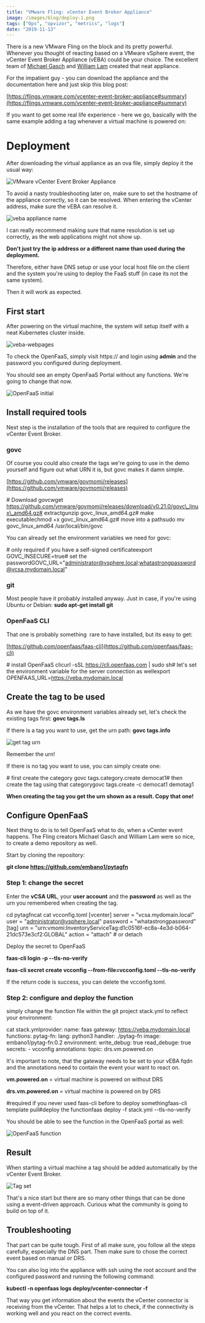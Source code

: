 ```yaml
---
title: "VMware Fling: vCenter Event Broker Appliance"
image: /images/blog/deploy-1.png
tags: ["Ops", "opvizor", "metrics", "logs"]
date: "2019-11-13"
---
```


There is a new VMware Fling on the block and its pretty powerful. Whenever you thought of reacting based on a VMware vSphere event, the vCenter Event Broker Appliance (vEBA) could be your choice. The excellent team of [Michael Gasch](https://twitter.com/embano1) and [William Lam](https://twitter.com/lamw) created that neat appliance.

For the impatient guy - you can download the appliance and the documentation here and just skip this blog post:

[https://flings.vmware.com/vcenter-event-broker-appliance#summary](https://flings.vmware.com/vcenter-event-broker-appliance#summary)

If you want to get some real life experience - here we go, basically with the same example adding a tag whenever a virtual machine is powered on:

# Deployment

After downloading the virtual appliance as an ova file, simply deploy it the usual way:

![VMware vCenter Event Broker Appliance](/images/blog/deploy-1.png)

To avoid a nasty troubleshooting later on, make sure to set the hostname of the appliance correctly, so it can be resolved. When entering the vCenter address, make sure the vEBA can resolve it.

![veba appliance name](/images/blog/settings.png)

I can really recommend making sure that name resolution is set up correctly, as the web applications might not show up. 

**Don't just try the ip address or a different name than used during the deployment.**

Therefore, either have DNS setup or use your local host file on the client and the system you're using to deploy the FaaS stuff (in case its not the same system).

Then it will work as expected.

## First start

After powering on the virtual machine, the system will setup itself with a neat Kubernetes cluster inside.

![veba-webpages](/images/blog/appliance.png)

To check the OpenFaaS, simply visit https://<the FQDN you choose> and login using **admin** and the password you configured during deployment.

You should see an empty OpenFaaS Portal without any functions. We're going to change that now.

![OpenFaaS initial](/images/blog/openfaas.png)

## Install required tools

Next step is the installation of the tools that are required to configure the vCenter Event Broker.

### govc

Of course you could also create the tags we're going to use in the demo yourself and figure out what URN it is, but govc makes it damn simple.

[https://github.com/vmware/govmomi/releases](https://github.com/vmware/govmomi/releases)

\# Download govcwget https://github.com/vmware/govmomi/releases/download/v0.21.0/govc\_linux\_amd64.gz# extractgunzip govc\_linux\_amd64.gz# make executablechmod +x govc\_linux\_amd64.gz# move into a pathsudo mv govc\_linux\_amd64 /usr/local/bin/govc

You can already set the environment variables we need for govc:

\# only required if you have a self-signed certificateexport GOVC\_INSECURE=true# set the passwordGOVC\_URL="administrator@vsphere.local:whatastrongpassword@vcsa.mydomain.local"

### git

Most people have it probably installed anyway. Just in case, if you're using Ubuntu or Debian: **sudo apt-get install git**

### OpenFaaS CLI

That one is probably something  rare to have installed, but its easy to get:

[https://github.com/openfaas/faas-cli](https://github.com/openfaas/faas-cli)

\# install OpenFaaS clicurl -sSL https://cli.openfaas.com | sudo sh# let's set the environment variable for the server connection as wellexport OPENFAAS\_URL=https://veba.mydomain.local

## Create the tag to be used

As we have the govc environment variables already set, let's check the existing tags first: **govc tags.ls**

If there is a tag you want to use, get the urn path: **govc tags.info <tagname>**

![get tag urn](/images/blog/get-tag.png)

Remember the urn!

If there is no tag you want to use, you can simply create one:

\# first create the category govc tags.category.create democat1# then create the tag using that categorygovc tags.create -c democat1 demotag1

**When creating the tag you get the urn shown as a result. Copy that one!**

## Configure OpenFaaS

Next thing to do is to tell OpenFaaS what to do, when a vCenter event happens. The Fling creators Michael Gasch and William Lam were so nice, to create a demo repository as well.

Start by cloning the repository:

**git clone https://github.com/embano1/pytagfn**

### Step 1: change the secret

Enter the **vCSA URL**, your **user account** and the **password** as well as the urn you remembered when creating the tag.

cd pytagfncat
cat vcconfig.toml
\[vcenter\]
server = "vcsa.mydomain.local"
user = "administrator@vsphere.local"
password = "whatastrongpassword"
\[tag\]
urn = "urn:vmomi:InventoryServiceTag:d1c0516f-ec8a-4e3d-b064-21dc573e3cf2:GLOBAL"
action = "attach" # or detach

Deploy the secret to OpenFaaS

**faas-cli login -p <vEBA password> --tls-no-verify**

**faas-cli secret create vcconfig --from-file=vcconfig.toml --tls-no-verify**

If the return code is success, you can delete the vcconfig.toml.

### Step 2: configure and deploy the function

simply change the function file within the git project stack.yml to reflect your environment:

cat stack.ymlprovider:
  name: faas
  gateway: https://veba.mydomain.local
functions:
  pytag-fn:
    lang: python3
    handler: ./pytag-fn
    image: embano1/pytag-fn:0.2
    environment:
      write\_debug: true
      read\_debuge: true
    secrets:
      - vcconfig
    annotations:
      topic: drs.vm.powered.on

It's important to note, that the gateway needs to be set to your vEBA fqdn and the annotations need to contain the event your want to react on. 

**vm.powered.on** = virtual machine is powered on without DRS

**drs.vm.powered.on** = virtual machine is powered on by DRS

#required if you never used faas-cli before to deploy somethingfaas-cli template pull#deploy the functionfaas deploy -f stack.yml --tls-no-verify

You should be able to see the function in the OpenFaaS portal as well:

![OpenFaaS function](/images/blog/deployedfunction.png)

## Result

When starting a virtual machine a tag should be added automatically by the vCenter Event Broker.

![Tag set](/images/blog/tagset.png)

That's a nice start but there are so many other things that can be done using a event-driven approach. Curious what the community is going to build on top of it.

## Troubleshooting

That part can be quite tough. First of all make sure, you follow all the steps carefully, especially the DNS part. Then make sure to chose the correct event based on manual or DRS.

You can also log into the appliance with ssh using the root account and the configured password and running the following command:

**kubectl -n openfaas logs deploy/vcenter-connector -f**

That way you get information about the events the vCenter connector is receiving from the vCenter. That helps a lot to check, if the connectivity is working well and you react on the correct events.
